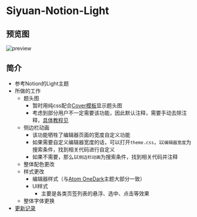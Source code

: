 # Siyuan-Notion-Light

## 预览图

![preview](https://user-images.githubusercontent.com/61345763/113559415-e4241300-9633-11eb-8447-bd42b08bd95e.png)

## 简介

- 参考Notion的Light主题
- 所做的工作
  - 题头图
    - 暂时用纯css配合[Cover模板](https://github.com/zqhjl/siyuan-template-NotionCover)显示题头图
    - 考虑到部分用户不一定需要该功能，因此默认注释，需要手动去除注释，[具体教程见](https://ld246.com/article/1615972006481)
  - 侧边栏动画
    - 该功能牺牲了编辑器页面的宽度自定义功能
    - 如果需要自定义编辑器宽度的话，可以打开`theme.css`，以`编辑器宽度`为搜索条件，找到相关代码进行自定义
    - 如果不需要，那么以`侧边栏动画`为搜索条件，找到相关代码并注释
  - 整体配色更改
  - 样式更改
    - 编辑器样式（与[Atom OneDark](https://github.com/zqhjl/Siyuan-Atom-OneDark)主题大部分一致）
    - UI样式
      - 主要是各类页签列表的悬浮、选中、点击等效果
  - 整体字体更换
- [更新记录](src/docs/CHANGELOG.md)
